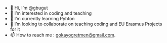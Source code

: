 - 👋 Hi, I’m @gbugut
- 👀 I’m interested in coding and teaching
- 🌱 I’m currently learning Pyhton
- 💞️ I’m looking to collaborate on teaching coding and EU Erasmus Projects for it
- 📫 How to reach me : gokayogretmen@gmail.com.

<!---
gbugut/gbugut is a ✨ special ✨ repository because its `README.md` (this file) appears on your GitHub profile.
You can click the Preview link to take a look at your changes.
--->
